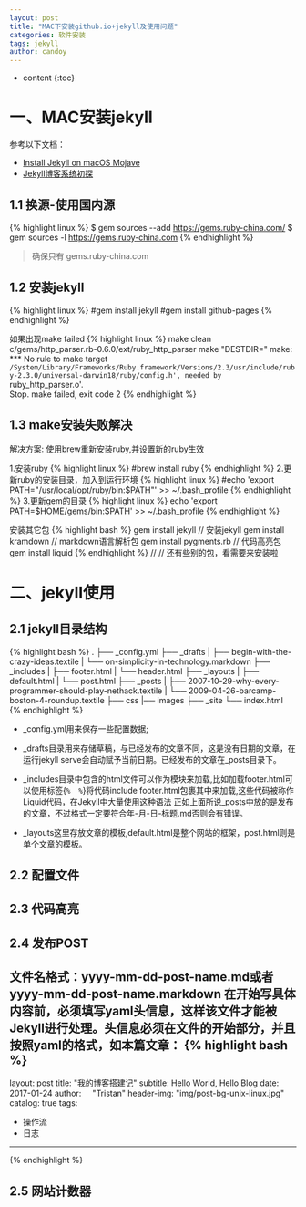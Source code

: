 ```yaml
---
layout: post
title: "MAC下安装github.io+jekyll及使用问题"
categories: 软件安装
tags: jekyll
author: candoy
---
```


* content
{:toc}




# 一、MAC安装jekyll

   参考以下文档：
  - [Install Jekyll on macOS Mojave](https://desiredpersona.com/install-jekyll-on-macos/)
  - [Jekyll博客系统初探](https://www.jianshu.com/p/558a5d50e077)

## 1.1 换源-使用国内源

{% highlight linux %}
$ gem sources --add https://gems.ruby-china.com/
$ gem sources -l
https://gems.ruby-china.com
{% endhighlight %}

  >确保只有 gems.ruby-china.com

## 1.2 安装jekyll

{% highlight linux %}
#gem install jekyll
#gem install github-pages
{% endhighlight %}

如果出现make failed
{% highlight linux %}
make  clean  c/gems/http_parser.rb-0.6.0/ext/ruby_http_parser 
make "DESTDIR=" 
make: *** No rule to make target `/System/Library/Frameworks/Ruby.framework/Versions/2.3/usr/include/ruby-2.3.0/universal-darwin18/ruby/config.h', needed by `ruby_http_parser.o'.  
Stop.  make failed, exit code 2
{% endhighlight %}

## 1.3 make安装失败解决
解决方案:
使用brew重新安装ruby,并设置新的ruby生效

1.安装ruby
{% highlight linux %}
#brew install ruby
{% endhighlight %}
2.更新ruby的安装目录，加入到运行环境
{% highlight linux %}
#echo 'export PATH="/usr/local/opt/ruby/bin:$PATH"' >> ~/.bash_profile
{% endhighlight %}
3.更新gem的目录
{% highlight linux %}
echo 'export PATH=$HOME/gems/bin:$PATH' >> ~/.bash_profile
{% endhighlight %}


安装其它包
{% highlight  bash %}
gem install jekyll // 安装jekyll
gem install kramdown // markdown语言解析包
gem install pygments.rb // 代码高亮包
gem install liquid
{% endhighlight %}
 // 
// 还有些别的包，看需要来安装啦

# 二、jekyll使用

## 2.1 jekyll目录结构
{% highlight  bash %}
.
├── _config.yml
├── _drafts
|   ├── begin-with-the-crazy-ideas.textile
|   └── on-simplicity-in-technology.markdown
├── _includes
|   ├── footer.html
|   └── header.html
├── _layouts
|   ├── default.html
|   └── post.html
├── _posts
|   ├── 2007-10-29-why-every-programmer-should-play-nethack.textile
|   └── 2009-04-26-barcamp-boston-4-roundup.textile
├── css
|── images
├── _site
└── index.html  
{% endhighlight %}

* _config.yml用来保存一些配置数据;

* _drafts目录用来存储草稿，与已经发布的文章不同，这是没有日期的文章，在运行jekyll serve会自动赋予当前日期。已经发布的文章在_posts目录下。

* _includes目录中包含的html文件可以作为模块来加载,比如加载footer.html可以使用标签{``%  %``}将代码include footer.html包裹其中来加载,这些代码被称作Liquid代码，在Jekyll中大量使用这种语法
正如上面所说_posts中放的是发布的文章，不过格式一定要符合年-月-日-标题.md否则会有错误。

* _layouts这里存放文章的模板,default.html是整个网站的框架，post.html则是单个文章的模板。

## 2.2 配置文件

## 2.3 代码高亮

## 2.4 发布POST

文件名格式：yyyy-mm-dd-post-name.md或者yyyy-mm-dd-post-name.markdown
在开始写具体内容前，必须填写yaml头信息，这样该文件才能被Jekyll进行处理。头信息必须在文件的开始部分，并且按照yaml的格式，如本篇文章：
{% highlight  bash %}
---
layout:     post
title:      "我的博客搭建记"
subtitle:   Hello World, Hello Blog
date:       2017-01-24
author:     "Tristan"
header-img: "img/post-bg-unix-linux.jpg"
catalog:    true
tags:
- 操作流
- 日志
---
{% endhighlight %}

## 2.5 网站计数器

